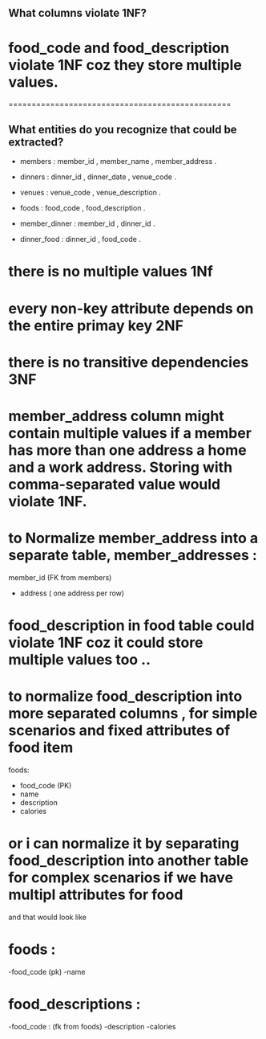 ## What columns violate 1NF?

# food_code and food_description violate 1NF coz they store multiple values. 
================================================ 

## What entities do you recognize that could be extracted?

- members : member_id  , member_name , member_address .

- dinners : dinner_id , dinner_date , venue_code .
- venues : venue_code , venue_description .
- foods : food_code , food_description .
- member_dinner : member_id , dinner_id .
- dinner_food : dinner_id , food_code .
 
 # there is no multiple values 1Nf
 # every non-key attribute depends on the entire primay key 2NF 
 # there is no transitive dependencies 3NF 

#  member_address column might contain multiple values if a member has more than one address  a home and a work address. Storing with comma-separated value would violate 1NF.

# to Normalize member_address into a separate table, member_addresses :
 member_id (FK from members)
- address ( one address per row)

# food_description in food table could violate 1NF coz it could store multiple values too ..
# to normalize food_description into more separated columns , for simple scenarios and fixed attributes of food item 

foods:
- food_code (PK)
- name 
- description 
- calories 

# or i can normalize it by separating food_description into another table for complex scenarios if we have multipl attributes for food 
and that would look like 
# foods : 
-food_code (pk)
-name 

# food_descriptions : 
-food_code : (fk from foods)
-description
-calories 